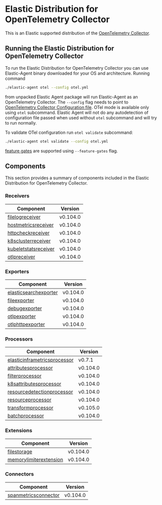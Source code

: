 # Elastic Distribution for OpenTelemetry Collector

This is an Elastic supported distribution of the [OpenTelemetry Collector](https://github.com/open-telemetry/opentelemetry-collector).

## Running the Elastic Distribution for OpenTelemetry Collector

To run the Elastic Distribution for OpenTelemetry Collector you can use Elastic-Agent binary downloaded for your OS and architecture.
Running command

```bash
./elastic-agent otel --config otel.yml
```

from unpacked Elastic Agent package will run Elastic-Agent as an OpenTelemetry Collector. The `--config` flag needs to point to [OpenTelemetry Collector Configuration file](https://opentelemetry.io/docs/collector/configuration/). OTel mode is available only using `otel` subcommand. Elastic Agent will not do any autodetection of configuration file passed when used without `otel` subcommand and will try to run normally.

To validate OTel configuration run `otel validate` subcommand:

```bash
./elastic-agent otel validate --config otel.yml
```

[feature gates](https://github.com/open-telemetry/opentelemetry-collector/blob/main/featuregate/README.md#controlling-gates) are supported using `--feature-gates` flag.

## Components

This section provides a summary of components included in the Elastic Distribution for OpenTelemetry Collector.

### Receivers

| Component | Version |
|---|---|
| [filelogreceiver](https://github.com/open-telemetry/opentelemetry-collector-contrib/blob/receiver/filelogreceiver/v0.104.0/receiver/filelogreceiver/README.md) | v0.104.0 |
| [hostmetricsreceiver](https://github.com/open-telemetry/opentelemetry-collector-contrib/blob/receiver/hostmetricsreceiver/v0.104.0/receiver/hostmetricsreceiver/README.md) | v0.104.0 |
| [httpcheckreceiver](https://github.com/open-telemetry/opentelemetry-collector-contrib/blob/receiver/httpcheckreceiver/v0.104.0/receiver/httpcheckreceiver/README.md) | v0.104.0 |
| [k8sclusterreceiver](https://github.com/open-telemetry/opentelemetry-collector-contrib/blob/receiver/k8sclusterreceiver/v0.104.0/receiver/k8sclusterreceiver/README.md) | v0.104.0 |
| [kubeletstatsreceiver](https://github.com/open-telemetry/opentelemetry-collector-contrib/blob/receiver/kubeletstatsreceiver/v0.104.0/receiver/kubeletstatsreceiver/README.md) | v0.104.0 |
| [otlpreceiver](https://github.com/open-telemetry/opentelemetry-collector/blob/receiver/otlpreceiver/v0.104.0/receiver/otlpreceiver/README.md) | v0.104.0 |

### Exporters

| Component | Version |
|---|---|
| [elasticsearchexporter](https://github.com/open-telemetry/opentelemetry-collector-contrib/blob/exporter/elasticsearchexporter/v0.104.0/exporter/elasticsearchexporter/README.md) | v0.104.0 |
| [fileexporter](https://github.com/open-telemetry/opentelemetry-collector-contrib/blob/exporter/fileexporter/v0.104.0/exporter/fileexporter/README.md) | v0.104.0 |
| [debugexporter](https://github.com/open-telemetry/opentelemetry-collector/blob/exporter/debugexporter/v0.104.0/exporter/debugexporter/README.md) | v0.104.0 |
| [otlpexporter](https://github.com/open-telemetry/opentelemetry-collector/blob/exporter/otlpexporter/v0.104.0/exporter/otlpexporter/README.md) | v0.104.0 |
| [otlphttpexporter](https://github.com/open-telemetry/opentelemetry-collector/blob/exporter/otlphttpexporter/v0.104.0/exporter/otlphttpexporter/README.md) | v0.104.0 |

### Processors

| Component | Version |
|---|---|
| [elasticinframetricsprocessor](https://github.com/elastic/opentelemetry-collector-components/blob/processor/elasticinframetricsprocessor/v0.7.1/processor/elasticinframetricsprocessor/README.md) | v0.7.1 |
| [attributesprocessor](https://github.com/open-telemetry/opentelemetry-collector-contrib/blob/processor/attributesprocessor/v0.104.0/processor/attributesprocessor/README.md) | v0.104.0 |
| [filterprocessor](https://github.com/open-telemetry/opentelemetry-collector-contrib/blob/processor/filterprocessor/v0.104.0/processor/filterprocessor/README.md) | v0.104.0 |
| [k8sattributesprocessor](https://github.com/open-telemetry/opentelemetry-collector-contrib/blob/processor/k8sattributesprocessor/v0.104.0/processor/k8sattributesprocessor/README.md) | v0.104.0 |
| [resourcedetectionprocessor](https://github.com/open-telemetry/opentelemetry-collector-contrib/blob/processor/resourcedetectionprocessor/v0.104.0/processor/resourcedetectionprocessor/README.md) | v0.104.0 |
| [resourceprocessor](https://github.com/open-telemetry/opentelemetry-collector-contrib/blob/processor/resourceprocessor/v0.104.0/processor/resourceprocessor/README.md) | v0.104.0 |
| [transformprocessor](https://github.com/open-telemetry/opentelemetry-collector-contrib/blob/processor/transformprocessor/v0.105.0/processor/transformprocessor/README.md) | v0.105.0 |
| [batchprocessor](https://github.com/open-telemetry/opentelemetry-collector/blob/processor/batchprocessor/v0.104.0/processor/batchprocessor/README.md) | v0.104.0 |

### Extensions

| Component | Version |
|---|---|
| [filestorage](https://github.com/open-telemetry/opentelemetry-collector-contrib/blob/extension/storage/filestorage/v0.104.0/extension/storage/filestorage/README.md) | v0.104.0 |
| [memorylimiterextension](https://github.com/open-telemetry/opentelemetry-collector/blob/extension/memorylimiterextension/v0.104.0/extension/memorylimiterextension/README.md) | v0.104.0 |

### Connectors

| Component | Version |
|---|---|
| [spanmetricsconnector](https://github.com/open-telemetry/opentelemetry-collector-contrib/blob/connector/spanmetricsconnector/v0.104.0/connector/spanmetricsconnector/README.md) | v0.104.0 |
